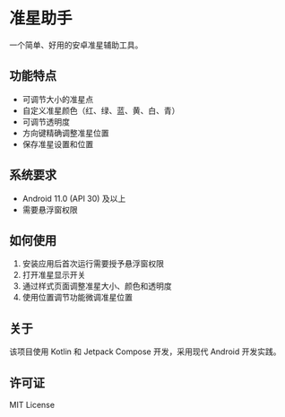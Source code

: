 # 准星助手

一个简单、好用的安卓准星辅助工具。

## 功能特点

- 可调节大小的准星点
- 自定义准星颜色（红、绿、蓝、黄、白、青）
- 可调节透明度
- 方向键精确调整准星位置
- 保存准星设置和位置

## 系统要求

- Android 11.0 (API 30) 及以上
- 需要悬浮窗权限

## 如何使用

1. 安装应用后首次运行需要授予悬浮窗权限
2. 打开准星显示开关
3. 通过样式页面调整准星大小、颜色和透明度
4. 使用位置调节功能微调准星位置

## 关于
该项目使用 Kotlin 和 Jetpack Compose 开发，采用现代 Android 开发实践。

## 许可证
MIT License
